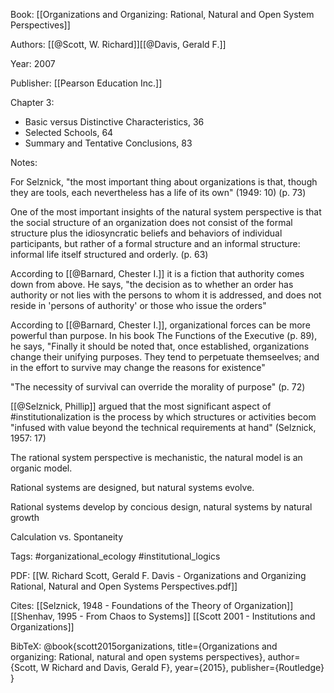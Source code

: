 Book: [[Organizations and Organizing: Rational, Natural and Open System Perspectives]]

Authors: [[@Scott, W. Richard]][[@Davis, Gerald F.]]

Year: 2007

Publisher: [[Pearson Education Inc.]]

Chapter 3:
- Basic versus Distinctive Characteristics, 36
- Selected Schools, 64
- Summary and Tentative Conclusions, 83

Notes: 

For Selznick, "the most important thing about organizations is that, though they are tools, each nevertheless has a life of its own" (1949: 10) (p. 73)

One of the most important insights of the natural system perspective is that the social structure of an organization does not consist of the formal structure plus the idiosyncratic beliefs and behaviors of individual participants, but rather of a formal structure and an informal structure: informal life itself structured and orderly. (p. 63)

According to [[@Barnard, Chester I.]] it is a fiction that authority comes down from above. He says, "the decision as to whether an order has authority or not lies with the persons to whom it is addressed, and does not reside in 'persons of authority' or those who issue the orders"

According to [[@Barnard, Chester I.]], organizational forces can be more powerful than purpose. In his book The Functions of the Executive (p. 89), he says, "Finally it should be noted that, once established, organizations change their unifying purposes. They tend to perpetuate themseelves; and in the effort to survive may change the reasons for existence" 

"The necessity of survival can override the morality of purpose" (p. 72)

[[@Selznick, Phillip]] argued that the most significant aspect of #institutionalization is the process by which structures or activities becom "infused with value beyond the technical requirements at hand" (Selznick, 1957: 17) 

The rational system perspective is mechanistic, the natural model is an organic model. 

Rational systems are designed, but natural systems evolve.

Rational systems develop by concious design, natural systems by natural growth

Calculation vs. Spontaneity 

Tags: #organizational_ecology  #institutional_logics 

PDF: [[W. Richard Scott, Gerald F. Davis - Organizations and Organizing Rational, Natural and Open Systems Perspectives.pdf]]

Cites: [[Selznick, 1948 - Foundations of the Theory of Organization]][[Shenhav, 1995 - From Chaos to Systems]] [[Scott 2001 - Institutions and Organizations]]

BibTeX: @book{scott2015organizations,
  title={Organizations and organizing: Rational, natural and open systems perspectives},
  author={Scott, W Richard and Davis, Gerald F},
  year={2015},
  publisher={Routledge}
}
